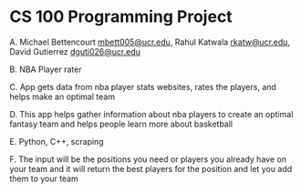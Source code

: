 # CS 100 Programming Project
A. Michael Bettencourt mbett005@ucr.edu, Rahul Katwala rkatw@ucr.edu, David Gutierrez dguti026@ucr.edu

B. NBA Player rater

C. App gets data from nba player stats websites, rates the players, and helps make an optimal team

D. This app helps gather information about nba players to create an optimal fantasy team and helps people learn more about basketball

E. Python, C++, scraping

F. The input will be the positions you need or players you already have on your team and it will return the best players for the position and let you add them to your team
